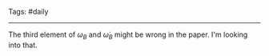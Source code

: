 Tags: #daily

---
The third element of $\omega_B$ and $\dot{\omega}_B$ might be wrong in the paper. I'm looking into that.